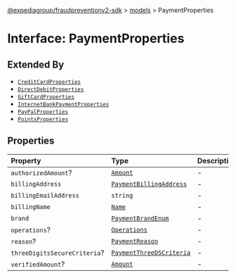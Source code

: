 [@expediagroup/fraudpreventionv2-sdk](../../index.md) > [models](../index.md) > PaymentProperties

# Interface: PaymentProperties

## Extended By

- [`CreditCardProperties`](CreditCardProperties.md)
- [`DirectDebitProperties`](DirectDebitProperties.md)
- [`GiftCardProperties`](GiftCardProperties.md)
- [`InternetBankPaymentProperties`](InternetBankPaymentProperties.md)
- [`PayPalProperties`](PayPalProperties.md)
- [`PointsProperties`](PointsProperties.md)

## Properties

| Property | Type | Description | Source |
| :------ | :------ | :------ | :------ |
| `authorizedAmount`? | [`Amount`](../classes/Amount.md) | - | models/Payment.ts:159 |
| `billingAddress` | [`PaymentBillingAddress`](../classes/PaymentBillingAddress.md) | - | models/Payment.ts:157 |
| `billingEmailAddress` | `string` | - | models/Payment.ts:158 |
| `billingName` | [`Name`](../classes/Name.md) | - | models/Payment.ts:156 |
| `brand` | [`PaymentBrandEnum`](../type-aliases/PaymentBrandEnum.md) | - | models/Payment.ts:154 |
| `operations`? | [`Operations`](../classes/Operations.md) | - | models/Payment.ts:162 |
| `reason`? | [`PaymentReason`](../type-aliases/PaymentReason.md) | - | models/Payment.ts:155 |
| `threeDigitsSecureCriteria`? | [`PaymentThreeDSCriteria`](../classes/PaymentThreeDSCriteria.md) | - | models/Payment.ts:161 |
| `verifiedAmount`? | [`Amount`](../classes/Amount.md) | - | models/Payment.ts:160 |
